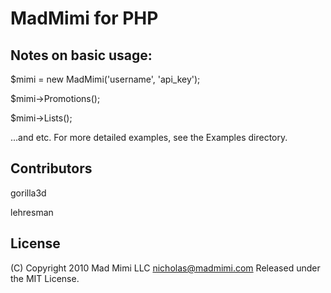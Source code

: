# MadMimi for PHP

## Notes on basic usage:
$mimi = new MadMimi('username', 'api_key');

$mimi->Promotions();

$mimi->Lists();

...and etc. For more detailed examples, see the Examples directory.

## Contributors
gorilla3d

lehresman

## License
(C) Copyright 2010 Mad Mimi LLC <nicholas@madmimi.com>
Released under the MIT License.